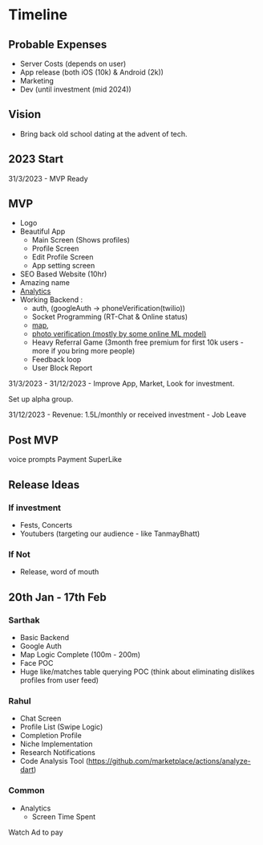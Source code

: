 # Timeline

## Probable Expenses
- Server Costs (depends on user)
- App release (both iOS (10k) & Android (2k))
- Marketing
- Dev (until investment (mid 2024))

## Vision

- Bring back old school dating at the advent of tech.

## 2023 Start

31/3/2023 - MVP Ready
## MVP
- Logo
- Beautiful App
  - Main Screen (Shows profiles)
  - Profile Screen
  - Edit Profile Screen
  - App setting screen
- SEO Based Website (10hr)
- Amazing name
- [Analytics](https://amplitude.com/)
- Working Backend :
  - auth, (googleAuth -> phoneVerification(twilio))
  - Socket Programming (RT-Chat & Online status)
  - [map](https://redis.io/docs/data-types/geospatial/),
  - [photo verification (mostly by some online ML model)](https://www.npmjs.com/package/face-api.js)
  - Heavy Referral Game (3month free premium for first 10k users - more if you bring more people)
  - Feedback loop
  - User Block Report

31/3/2023 - 31/12/2023 - Improve App, Market, Look for investment.

Set up alpha group.

31/12/2023 - Revenue: 1.5L/monthly or received investment - Job Leave

## Post MVP
voice prompts
Payment
SuperLike

## Release Ideas

### If investment
- Fests, Concerts
- Youtubers (targeting our audience - like TanmayBhatt)

### If Not
- Release, word of mouth

## 20th Jan - 17th Feb

### Sarthak
- Basic Backend
- Google Auth
- Map Logic Complete (100m - 200m)
- Face POC
- Huge like/matches table querying POC (think about eliminating dislikes profiles from user feed)

### Rahul
- Chat Screen
- Profile List (Swipe Logic)
- Completion Profile
- Niche Implementation
- Research Notifications
- Code Analysis Tool (https://github.com/marketplace/actions/analyze-dart)

### Common
- Analytics
  - Screen Time Spent

Watch Ad to pay